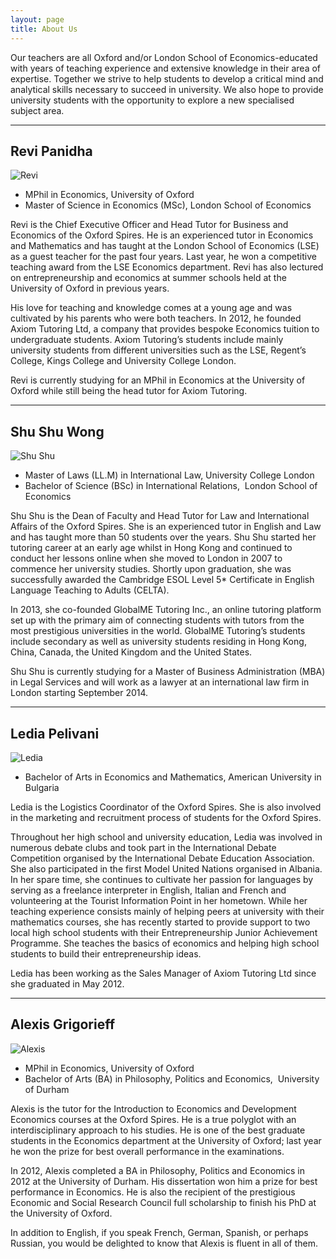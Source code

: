 ```yaml
---
layout: page
title: About Us
---
```

Our teachers are all Oxford and/or London School of Economics-educated with years of teaching experience and extensive knowledge in their area of expertise. Together we strive to help students to develop a critical mind and analytical skills necessary to succeed in university. We also hope to provide university students with the opportunity to explore a new specialised subject area. 

---
## Revi Panidha

![Revi](https://dl.dropboxusercontent.com/u/516841/GlobalME/revi.jpg)

- MPhil in Economics, University of Oxford
- Master of Science in Economics (MSc), London School of Economics  

Revi is the Chief Executive Officer and Head Tutor for Business and Economics of the Oxford Spires. He is an experienced tutor in Economics and Mathematics and has taught at the London School of Economics (LSE) as a guest teacher for the past four years. Last year, he won a competitive teaching award from the LSE Economics department. Revi has also lectured on entrepreneurship and economics at summer schools held at the University of Oxford in previous years.

His love for teaching and knowledge comes at a young age and was cultivated by his parents who were both teachers. In 2012, he founded Axiom Tutoring Ltd, a company that provides bespoke Economics tuition to undergraduate students. Axiom Tutoring’s students include mainly university students from different universities such as the LSE, Regent’s College, Kings College and University College London.

Revi is currently studying for an MPhil in Economics at the University of Oxford while still being the head tutor for Axiom Tutoring.

---
## Shu Shu Wong

![Shu Shu](https://dl.dropboxusercontent.com/u/516841/GlobalME/shu.jpg)

- Master of Laws (LL.M) in International Law, University College London   
- Bachelor of Science (BSc) in International Relations,  London School of Economics

Shu Shu is the Dean of Faculty and Head Tutor for Law and International Affairs of the Oxford Spires. She is an experienced tutor in English and Law and has taught more than 50 students over the years. Shu Shu started her tutoring career at an early age whilst in Hong Kong and continued to conduct her lessons online when she moved to London in 2007 to commence her university studies. Shortly upon graduation, she was successfully awarded the Cambridge ESOL Level 5* Certificate in English Language Teaching to Adults (CELTA).

In 2013, she co-founded GlobalME Tutoring Inc., an online tutoring platform set up with the primary aim of connecting students with tutors from the most prestigious universities in the world. GlobalME Tutoring’s students include secondary as well as university students residing in Hong Kong, China, Canada, the United Kingdom and the United States.

Shu Shu is currently studying for a Master of Business Administration (MBA) in Legal Services and will work as a lawyer at an international law firm in London starting September 2014.

---
## Ledia Pelivani 

![Ledia](https://dl.dropboxusercontent.com/u/516841/GlobalME/ledia.jpg)

- Bachelor of Arts in Economics and Mathematics, American University in Bulgaria

Ledia is the Logistics Coordinator of the Oxford Spires. She is also involved in the marketing and recruitment process of students for the Oxford Spires.

Throughout her high school and university education, Ledia was involved in numerous debate clubs and took part in the International Debate Competition organised by the International Debate Education Association. She also participated in the first Model United Nations organised in Albania. In her spare time, she continues to cultivate her passion for languages by serving as a freelance interpreter in English, Italian and French and volunteering at the Tourist Information Point in her hometown. While her teaching experience consists mainly of helping peers at university with their mathematics courses, she has recently started to provide support to two local high school students with their Entrepreneurship Junior Achievement Programme. She teaches the basics of economics and helping high school students to build their entrepreneurship ideas.

Ledia has been working as the Sales Manager of Axiom Tutoring Ltd since she graduated in May 2012.

---
## Alexis Grigorieff

![Alexis](https://dl.dropboxusercontent.com/u/516841/GlobalME/alexis.jpg)

- MPhil in Economics, University of Oxford
- Bachelor of Arts (BA) in Philosophy, Politics and Economics,  University of Durham

Alexis is the tutor for the Introduction to Economics and Development Economics courses at the Oxford Spires. He is a true polyglot with an interdisciplinary approach to his studies. He is one of the best graduate students in the Economics department at the University of Oxford; last year he won the prize for best overall performance in the examinations.

In 2012, Alexis completed a BA in Philosophy, Politics and Economics in 2012 at the University of Durham. His dissertation won him a prize for best performance in Economics. He is also the recipient of the prestigious Economic and Social Research Council full scholarship to finish his PhD at the University of Oxford.

In addition to English, if you speak French, German, Spanish, or perhaps Russian, you would be delighted to know that Alexis is fluent in all of them.
